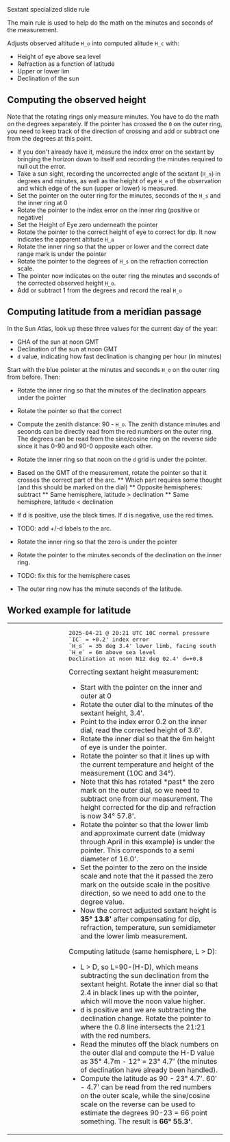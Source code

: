 <!doctype html><meta charset=utf-8><title>shortest html5</title>
<body>
 Sextant specialized  slide rule

The main rule is used to help do the math on the minutes and seconds
of the measurement.

Adjusts observed altitude `H_o` into computed alitude `H_c` with:
* Height of eye above sea level
* Refraction as a function of latitude
* Upper or lower lim
* Declination of the sun


## Computing the observed height

Note that the rotating rings only measure minutes. You have
to do the math on the degrees separately.  If the pointer has crossed
the `0` on the outer ring, you need to keep track of the direction of
crossing and add or subtract one from the degrees at this point.

* If you don't already have it, measure the index error on the sextant by bringing the horizon down to itself and recording the minutes required to null out the error.
* Take a sun sight,  recording the uncorrected angle of the sextant (`H_s`) in degrees and minutes, as well as the height of eye `H_e` of the observation and which edge of the sun (upper or lower) is measured.
* Set the pointer on the outer ring for the minutes, seconds of the `H_s` and the inner ring at 0
* Rotate the pointer to the index error on the inner ring (positive or negative)
* Set the Height of Eye zero underneath the pointer
* Rotate the pointer to the correct height of eye to correct for dip. It now indicates the apparent altitude `H_a`
* Rotate the inner ring so that the upper or lower and the correct date range mark is under the pointer
* Rotate the pointer to the degrees of `H_s` on the refraction correction scale.
* The pointer now indicates on the outer ring the minutes and seconds of the corrected observed height `H_o`.
* Add or subtract 1 from the degrees and record the real `H_o`

## Computing latitude from a meridian passage

In the Sun Atlas, look up these three values for the current day of the year:

* GHA of the sun at noon GMT
* Declination of the sun at noon GMT
* `d` value, indicating how fast declination is changing per hour (in minutes)

Start with the blue pointer at the minutes and seconds `H_o` on the outer ring from before.  Then:

* Rotate the inner ring so that the minutes of the declination appears under the pointer

* Rotate the pointer so that the correct
* Compute the zenith distance: 90 - `H_o`.  The zenith distance minutes and seconds can be directly read from the red numbers on the outer ring.  The degrees can be read from the sine/cosine ring on the reverse side since it has 0-90 and 90-0 opposite each other.
* Rotate the inner ring so that noon on the `d` grid is under the pointer.
* Based on the GMT of the measurement, rotate the pointer so that it crosses
the correct part of the arc.
** Which part requires some thought (and this should be marked on the dial)
** Opposite hemispheres: subtract
** Same hemisphere, latitude > declination
** Same hemisphere, latitude < declination
* If d is positive, use the black times.  If d is negative, use the red times.
* TODO: add +/-d labels to the arc.
* Rotate the inner ring so that the zero is under the pointer
* Rotate the pointer to the minutes seconds of the declination on the inner
ring.
* TODO: fix this for the hemisphere cases
* The outer ring now has the minute seconds of the latitude.

## Worked example for latitude


<script>
var inner = 0;
var outer = 0;
var pointer = 0;
function set_rule(p,i,o) {
	var sliderule = document.getElementById("sliderule").contentDocument;

	// find the shortest way to rotate the inner one
	// the outer and pointer must take the long way around
	if (i - inner > 30)
		i = i - 60;
	else
	if (i - inner < -30)
		i = i + 60;

	inner = i;
	outer = o;
	pointer = p;
	sliderule.getElementById("pointer").style.transitionDuration = '2s';
	sliderule.getElementById("inner").style.transitionDuration = '2s';
	sliderule.getElementById("outer").style.transitionDuration = '2s';
	sliderule.getElementById("inner").setAttribute("transform","rotate(" + -i*6 + ")");
	sliderule.getElementById("outer").setAttribute("transform","rotate(" + -o*6 + ")");
	sliderule.getElementById("pointer").setAttribute("transform","rotate(" + p*6 + ")");
}
set_rule(0,0,0);
</script>

<table>
<tr>
<td width="60%"><object id="sliderule" data="rule.svg" width="100%"></object></td>
<td>
<pre>
2025-04-21 @ 20:21 UTC 10C normal pressure
`IC` = +0.2' index error
`H_s` = 35 deg 3.4' lower limb, facing south 
`H_e` = 6m above sea level
Declination at noon N12 deg 02.4' d=+0.8
</pre>
Correcting sextant height measurement:
<ul>
<li onclick="set_rule(0,0,0)">Start with the pointer on the inner and outer at 0
<li onclick="set_rule(0,0,3.4)">Rotate the outer dial to the minutes of the sextant height, 3.4'.
<li onclick="set_rule(0.2,0,3.4)">Point to the index error 0.2 on the inner dial, read the corrected height of 3.6'.
<li onclick="set_rule(0.0,37.6,3.6)"> Rotate the inner dial so that the 6m height of eye is under the pointer.
<li onclick="set_rule(-5.8,37.6,3.6)">
Rotate the pointer so that it lines up with the current temperature and height of the measurement (10C and 34&deg;).
<li onclick="set_rule(0.0,37.6-5.8,-2.2)">
Note that this has rotated *past* the zero mark on the outer dial, so we need to subtract one from
our measurement.  The height corrected for the dip and refraction is now 34&deg; 57.8'.

<li onclick="set_rule(0.0,-16.0,-2.2)">
Rotate the pointer so that the lower limb and approximate current date (midway through April in this example) is under the pointer. This corresponds to a semi diameter of 16.0'.
<li onclick="set_rule(16.0, -16.0, -2.2)">Set the pointer to the zero on the inside scale and note that the it passed the zero mark on the outside scale in the positive direction, so we need to add one to the degree value.
<li onclick="set_rule(0.0, 0, 13.8)">Now the correct adjusted sextant height is <b>35&deg; 13.8'</b> after compensating for dip, refraction, temperature, sun semidiameter and the lower limb measurement.
</ul>
Computing latitude (same hemisphere, L > D):
<ul>
<li onclick="set_rule(0.0,2.4,13.8)"/>L > D, so L=90-(H-D), which means subtracting the sun declination from the sextant height.  Rotate the inner dial so that 2.4 in black lines up with the pointer, which will move the noon value higher.
<li onclick="set_rule(-6.7-2.4,2.4,13.8)"/>d is positive and we are subtracting the declination change. Rotate the pointer to where the 0.8 line intersects the 21:21 with the red numbers.
<li onclick="set_rule(0,-6.7, 4.7)"/>Read the minutes off the black numbers on the outer dial and compute the H-D value as 35&deg; 4.7m - 12&deg; = 23&deg; 4.7' (the minutes of declination have already been handled).
<li>Compute the latitude as 90 - 23&deg; 4.7'. 60' - 4.7' can be read from the red numbers on the outer scale, while the sine/cosine scale on the reverse can be used to estimate the degrees 90-23 = 66 point something.  The result is <b>66&deg; 55.3'</b>.
</ul>
</tr>
</table>




